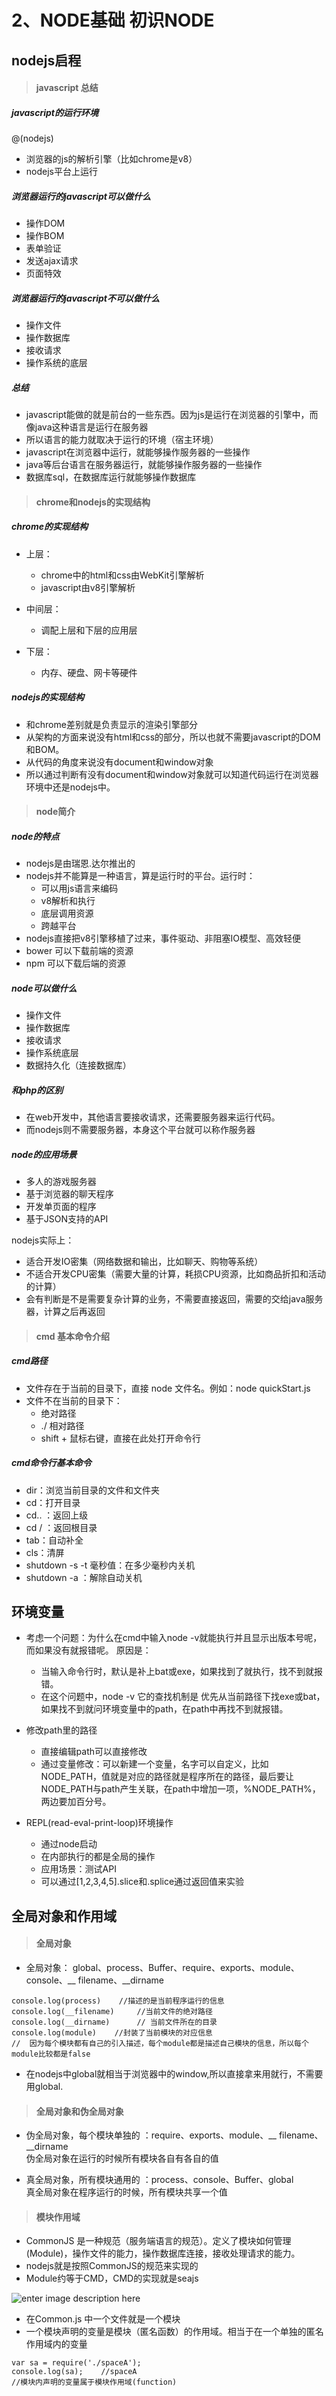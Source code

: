 2、NODE基础 初识NODE
==

nodejs启程
--

> #### javascript 总结

##### javascript的运行环境

@(nodejs)

- 浏览器的js的解析引擎（比如chrome是v8）
- nodejs平台上运行

##### 浏览器运行的javascript可以做什么
- 操作DOM
- 操作BOM
- 表单验证
- 发送ajax请求
- 页面特效

##### 浏览器运行的javascript不可以做什么
 - 操作文件
 - 操作数据库
 - 接收请求
 - 操作系统的底层

##### 总结

- javascript能做的就是前台的一些东西。因为js是运行在浏览器的引擎中，而像java这种语言是运行在服务器
- 所以语言的能力就取决于运行的环境（宿主环境）
- javascript在浏览器中运行，就能够操作服务器的一些操作
- java等后台语言在服务器运行，就能够操作服务器的一些操作
-  数据库sql，在数据库运行就能够操作数据库

> #### chrome和nodejs的实现结构

##### chrome的实现结构

- 上层：
	- chrome中的html和css由WebKit引擎解析
	- javascript由v8引擎解析

- 中间层：
	- 调配上层和下层的应用层

- 下层：
	- 内存、硬盘、网卡等硬件

##### nodejs的实现结构

- 和chrome差别就是负责显示的渲染引擎部分
- 从架构的方面来说没有html和css的部分，所以也就不需要javascript的DOM和BOM。
- 从代码的角度来说没有document和window对象
- 所以通过判断有没有document和window对象就可以知道代码运行在浏览器环境中还是nodejs中。

> #### node简介

##### node的特点

- nodejs是由瑞恩.达尔推出的
- nodejs并不能算是一种语言，算是运行时的平台。运行时：
	- 可以用js语言来编码
	- v8解析和执行
	- 底层调用资源
	- 跨越平台
- nodejs直接把v8引擎移植了过来，事件驱动、非阻塞IO模型、高效轻便
- bower 可以下载前端的资源
- npm 可以下载后端的资源

##### node可以做什么
- 操作文件
- 操作数据库
- 接收请求
- 操作系统底层
- 数据持久化（连接数据库）

##### 和php的区别
- 在web开发中，其他语言要接收请求，还需要服务器来运行代码。
- 而nodejs则不需要服务器，本身这个平台就可以称作服务器

##### node的应用场景

- 多人的游戏服务器
- 基于浏览器的聊天程序
- 开发单页面的程序
- 基于JSON支持的API

nodejs实际上：
- 适合开发IO密集（网络数据和输出，比如聊天、购物等系统）
- 不适合开发CPU密集（需要大量的计算，耗损CPU资源，比如商品折扣和活动的计算）
- 会有判断是不是需要复杂计算的业务，不需要直接返回，需要的交给java服务器，计算之后再返回

> #### cmd 基本命令介绍

##### cmd路径

- 文件存在于当前的目录下，直接 node  文件名。例如：node quickStart.js
- 文件不在当前的目录下：
	- 绝对路径
	- ./ 相对路径
	- shift + 鼠标右键，直接在此处打开命令行

##### cmd命令行基本命令

- dir：浏览当前目录的文件和文件夹
- cd：打开目录
- cd.. ：返回上级
- cd  / ：返回根目录
- tab：自动补全
- cls：清屏
- shutdown -s -t 毫秒值：在多少毫秒内关机
- shutdown -a ：解除自动关机


环境变量
--
- 考虑一个问题：为什么在cmd中输入node -v就能执行并且显示出版本号呢，而如果没有就报错呢。
原因是：
	- 	当输入命令行时，默认是补上bat或exe，如果找到了就执行，找不到就报错。
	- 	在这个问题中，node -v  它的查找机制是  优先从当前路径下找exe或bat，如果找不到就问环境变量中的path，在path中再找不到就报错。

- 修改path里的路径
	- 直接编辑path可以直接修改
	- 通过变量修改：可以新建一个变量，名字可以自定义，比如NODE_PATH，值就是对应的路径就是程序所在的路径，最后要让NODE_PATH与path产生关联，在path中增加一项，%NODE_PATH%，两边要加百分号。

- REPL(read-eval-print-loop)环境操作
	- 通过node启动
	- 在内部执行的都是全局的操作
	- 应用场景：测试API
	- 可以通过[1,2,3,4,5].slice和.splice通过返回值来实验

全局对象和作用域
--

> #### 全局对象

- 全局对象：
    global、process、Buffer、require、exports、module、console、__ filename、__dirname
```
console.log(process)    //描述的是当前程序运行的信息
console.log(__filename)     //当前文件的绝对路径
console.log(__dirname)      // 当前文件所在的目录
console.log(module)    //封装了当前模块的对应信息
//  因为每个模块都有自己的引入描述，每个module都是描述自己模块的信息，所以每个module比较都是false
```
- 在nodejs中global就相当于浏览器中的window,所以直接拿来用就行，不需要用global.

> #### 全局对象和伪全局对象

- 伪全局对象，每个模块单独的 ：require、exports、module、__ filename、__dirname   
伪全局对象在运行的时候所有模块各自有各自的值

- 真全局对象，所有模块通用的 ：process、console、Buffer、global   
  真全局对象在程序运行的时候，所有模块共享一个值

> #### 模块作用域

- CommonJS 是一种规范（服务端语言的规范）。定义了模块如何管理(Module)，操作文件的能力，操作数据库连接，接收处理请求的能力。
- nodejs就是按照CommonJS的规范来实现的
- Module约等于CMD，CMD的实现就是seajs

![enter image description here](http://picabstract.preview.ftn.qq.com:8080/ftn_pic_abs_v2/673c2e828b376de7eaa802dc222581f93ff9cb5be4e06af8820aca0ba19643654fcba54067d2447d3f95cc58651f294e?pictype=scale&from=30012&version=2.0.0.2&uin=406490508&fname=20170904-14.png&size=1024)

- 在Common.js 中一个文件就是一个模块
- 一个模块声明的变量是模块（匿名函数）的作用域。相当于在一个单独的匿名作用域内的变量

```
var sa = require('./spaceA');
console.log(sa);	//spaceA
//模块内声明的变量属于模块作用域(function)
```